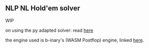 NLP NL Hold'em solver  
--

WIP

on using the py adapted solver: read [here](/rust/py-adapt/README.md)


the engine used is b-inary's (WASM Postflop) engine, linked [here](https://github.com/b-inary/postflop-solver).  
